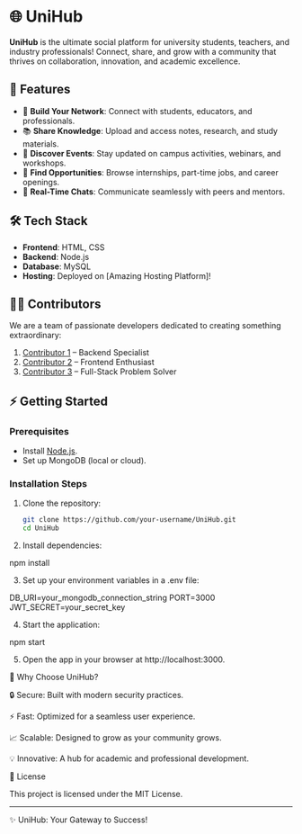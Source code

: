 # 🌐 UniHub  

**UniHub** is the ultimate social platform for university students, teachers, and industry professionals! Connect, share, and grow with a community that thrives on collaboration, innovation, and academic excellence.  

## 🚀 Features  
- 👥 **Build Your Network**: Connect with students, educators, and professionals.  
- 📚 **Share Knowledge**: Upload and access notes, research, and study materials.  
- 🎉 **Discover Events**: Stay updated on campus activities, webinars, and workshops.  
- 💼 **Find Opportunities**: Browse internships, part-time jobs, and career openings.  
- 💬 **Real-Time Chats**: Communicate seamlessly with peers and mentors.  

## 🛠️ Tech Stack  
- **Frontend**: HTML, CSS  
- **Backend**: Node.js  
- **Database**: MySQL 
- **Hosting**: Deployed on [Amazing Hosting Platform]!  

## 👨‍💻 Contributors  
We are a team of passionate developers dedicated to creating something extraordinary:  
1. [Contributor 1](#) – Backend Specialist  
2. [Contributor 2](#) – Frontend Enthusiast  
3. [Contributor 3](#) – Full-Stack Problem Solver  

## ⚡ Getting Started  

### Prerequisites  
- Install [Node.js](https://nodejs.org/).  
- Set up MongoDB (local or cloud).  

### Installation Steps  
1. Clone the repository:  
   ```bash
   git clone https://github.com/your-username/UniHub.git
   cd UniHub

2. Install dependencies:

npm install


3. Set up your environment variables in a .env file:

DB_URI=your_mongodb_connection_string
PORT=3000
JWT_SECRET=your_secret_key


4. Start the application:

npm start


5. Open the app in your browser at http://localhost:3000.



🌟 Why Choose UniHub?

🔒 Secure: Built with modern security practices.

⚡ Fast: Optimized for a seamless user experience.

📈 Scalable: Designed to grow as your community grows.

💡 Innovative: A hub for academic and professional development.


📄 License

This project is licensed under the MIT License.


---

✨ UniHub: Your Gateway to Success!